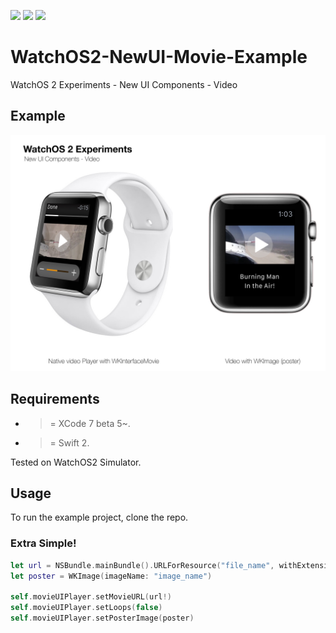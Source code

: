 ![](https://img.shields.io/badge/build-pass-brightgreen.svg?style=flat-square)
![](https://img.shields.io/badge/platform-WatchOS2-ff69b4.svg?style=flat-square)
![](https://img.shields.io/badge/Require-XCode7-lightgrey.svg?style=flat-square)


# WatchOS2-NewUI-Movie-Example
WatchOS 2 Experiments - New UI Components - Video

## Example

![](https://raw.githubusercontent.com/Sweefties/WatchOS2-NewUI-Movie-Example/master/Screenshots/WatchOS2ExperimentsNewUIComp-Video.jpg)

## Requirements

- >= XCode 7 beta 5~.
- >= Swift 2.

Tested on WatchOS2 Simulator.

## Usage

To run the example project, clone the repo.

### Extra Simple!

```swift
let url = NSBundle.mainBundle().URLForResource("file_name", withExtension: "m4v")
let poster = WKImage(imageName: "image_name")

self.movieUIPlayer.setMovieURL(url!)
self.movieUIPlayer.setLoops(false)
self.movieUIPlayer.setPosterImage(poster)
```




